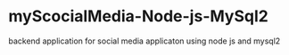 # myScocialMedia-Node-js-MySql2
backend application for social media applicaton  using node js and mysql2
